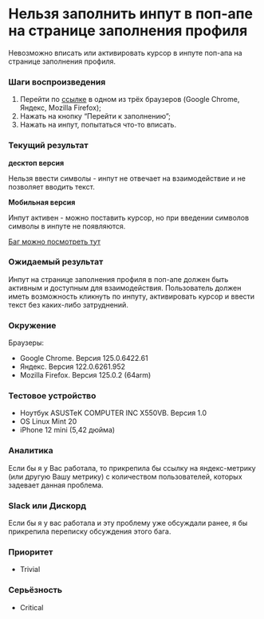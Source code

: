 
# Нельзя заполнить инпут в поп-апе на странице заполнения профиля

Невозможно вписать или активировать курсор в инпуте поп-апа на странице заполнения профиля.

### Шаги воспроизведения

1. Перейти по [ссылке](http://landing.hh-demo.np-internal.ru/) в одном из трёх браузеров (Google Chrome, Яндекс, Mozilla Firefox);
2. Нажать на кнопку “Перейти к заполнению”;
3. Нажать на инпут, попытаться что-то вписать.

### Текущий результат

**десктоп версия**

Нельзя ввести символы - инпут не отвечает на взаимодействие и не позволяет вводить текст.

**Мобильная версия**

Инпут активен - можно поставить курсор, но при введении символов символы в инпуте не появляются.

[Баг можно посмотреть тут](https://drive.google.com/file/d/1--u2W2NL8MGxbOWZ5zwPruCpeSV9MIOA/view?usp=sharing)

### Ожидаемый результат

Инпут на странице заполнения профиля в поп-апе должен быть активным и доступным для взаимодействия. Пользователь должен иметь возможность кликнуть по инпуту, активировать курсор и ввести текст без каких-либо затруднений.

### Окружение

Браузеры:

- Google Chrome. Версия 125.0.6422.61
- Яндекс. Версия 122.0.6261.952
- Mozilla Firefox. Версия 125.0.2 (64arm)

### Тестовое устройство

- Ноутбук ASUSTeK COMPUTER INC X550VB. Версия 1.0
- OS Linux Mint 20
- iPhone 12 mini (5,42 дюйма)

### Аналитика

Если бы я у Вас работала, то прикрепила бы ссылку на яндекс-метрику (или другую Вашу метрику) с количеством пользователей, которых задевает данная проблема.

### Slack или Дискорд

Если бы я у вас работала и эту проблему уже обсуждали ранее, я бы прикрепила переписку обсуждения этого бага.

### Приоритет

- Trivial

### Серьёзность

- Critical
